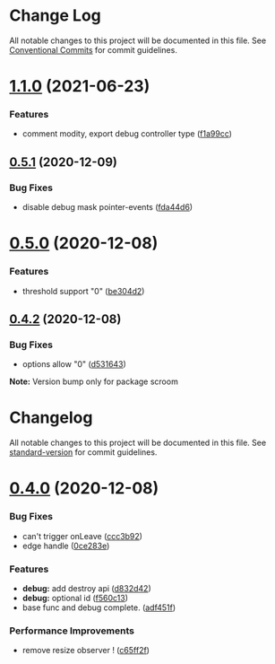 # Change Log

All notable changes to this project will be documented in this file.
See [Conventional Commits](https://conventionalcommits.org) for commit guidelines.

# [1.1.0](https://github.com/myWsq/scroom/compare/v1.0.0...v1.1.0) (2021-06-23)


### Features

* comment modity, export debug controller type ([f1a99cc](https://github.com/myWsq/scroom/commit/f1a99cccdf274d48f9ee2411b8976ba369d29b51))





## [0.5.1](https://github.com/myWsq/scroom/compare/v0.5.0...v0.5.1) (2020-12-09)


### Bug Fixes

* disable debug mask pointer-events ([fda44d6](https://github.com/myWsq/scroom/commit/fda44d67a5e1e0222e1ef9ea15532308a5ddde77))





# [0.5.0](https://github.com/myWsq/scroom/compare/v0.4.2...v0.5.0) (2020-12-08)


### Features

* threshold support  "0" ([be304d2](https://github.com/myWsq/scroom/commit/be304d2747d1024a14e0e96f7e7fb46e4a02ec31))





## [0.4.2](https://github.com/myWsq/scroom/compare/v0.4.1...v0.4.2) (2020-12-08)


### Bug Fixes

* options allow "0" ([d531643](https://github.com/myWsq/scroom/commit/d531643bb1c86b2dd24cfbefe10cce175e12f186))







**Note:** Version bump only for package scroom





# Changelog

All notable changes to this project will be documented in this file. See [standard-version](https://github.com/conventional-changelog/standard-version) for commit guidelines.

# [0.4.0](https://github.com/myWsq/scroom/compare/v0.0.0...v0.4.0) (2020-12-08)


### Bug Fixes

* can't trigger onLeave ([ccc3b92](https://github.com/myWsq/scroom/commit/ccc3b928a1ba6a37386b55f1913e05af00e514d3))
* edge handle ([0ce283e](https://github.com/myWsq/scroom/commit/0ce283e0acfa988f39d80d0d33ab3afac24c67f6))


### Features

* **debug:** add destroy api ([d832d42](https://github.com/myWsq/scroom/commit/d832d425ad1c6665ce2fe1b4589e758f5561276d))
* **debug:** optional id ([f560c13](https://github.com/myWsq/scroom/commit/f560c1302e1f59fc9b46c43c576f9747919cc61d))
* base func and debug complete. ([adf451f](https://github.com/myWsq/scroom/commit/adf451f48f5d343f74b6d44902bf83074351c676))


### Performance Improvements

* remove resize observer ! ([c65ff2f](https://github.com/myWsq/scroom/commit/c65ff2f7f9a7ce5abcac3aaae6a978fecbc67fae))
